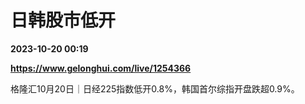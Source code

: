 # 日韩股市低开

**2023-10-20 00:19**

**https://www.gelonghui.com/live/1254366**

格隆汇10月20日｜日经225指数低开0.8%，韩国首尔综指开盘跌超0.9%。